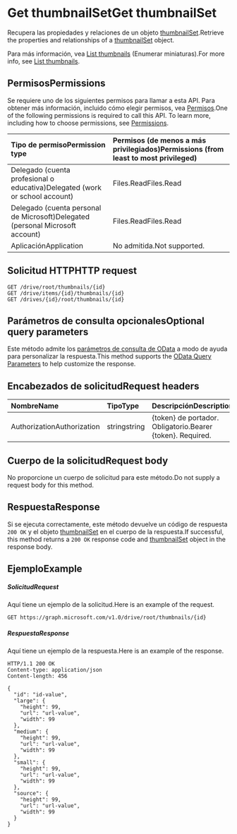 # <a name="get-thumbnailset"></a><span data-ttu-id="73c68-101">Get thumbnailSet</span><span class="sxs-lookup"><span data-stu-id="73c68-101">Get thumbnailSet</span></span>

<span data-ttu-id="73c68-102">Recupera las propiedades y relaciones de un objeto [thumbnailSet](../resources/thumbnailset.md).</span><span class="sxs-lookup"><span data-stu-id="73c68-102">Retrieve the properties and relationships of a [thumbnailSet](../resources/thumbnailset.md) object.</span></span>

<span data-ttu-id="73c68-103">Para más información, vea [List thumbnails](item_list_thumbnails.md) (Enumerar miniaturas).</span><span class="sxs-lookup"><span data-stu-id="73c68-103">For more info, see [List thumbnails](item_list_thumbnails.md).</span></span>

## <a name="permissions"></a><span data-ttu-id="73c68-104">Permisos</span><span class="sxs-lookup"><span data-stu-id="73c68-104">Permissions</span></span>
<span data-ttu-id="73c68-p101">Se requiere uno de los siguientes permisos para llamar a esta API. Para obtener más información, incluido cómo elegir permisos, vea [Permisos](../../../concepts/permissions_reference.md).</span><span class="sxs-lookup"><span data-stu-id="73c68-p101">One of the following permissions is required to call this API. To learn more, including how to choose permissions, see [Permissions](../../../concepts/permissions_reference.md).</span></span>

|<span data-ttu-id="73c68-107">Tipo de permiso</span><span class="sxs-lookup"><span data-stu-id="73c68-107">Permission type</span></span>      | <span data-ttu-id="73c68-108">Permisos (de menos a más privilegiados)</span><span class="sxs-lookup"><span data-stu-id="73c68-108">Permissions (from least to most privileged)</span></span>              | 
|:--------------------|:---------------------------------------------------------| 
|<span data-ttu-id="73c68-109">Delegado (cuenta profesional o educativa)</span><span class="sxs-lookup"><span data-stu-id="73c68-109">Delegated (work or school account)</span></span> | <span data-ttu-id="73c68-110">Files.Read</span><span class="sxs-lookup"><span data-stu-id="73c68-110">Files.Read</span></span>    | 
|<span data-ttu-id="73c68-111">Delegado (cuenta personal de Microsoft)</span><span class="sxs-lookup"><span data-stu-id="73c68-111">Delegated (personal Microsoft account)</span></span> | <span data-ttu-id="73c68-112">Files.Read</span><span class="sxs-lookup"><span data-stu-id="73c68-112">Files.Read</span></span>    | 
|<span data-ttu-id="73c68-113">Aplicación</span><span class="sxs-lookup"><span data-stu-id="73c68-113">Application</span></span> | <span data-ttu-id="73c68-114">No admitida.</span><span class="sxs-lookup"><span data-stu-id="73c68-114">Not supported.</span></span> | 

## <a name="http-request"></a><span data-ttu-id="73c68-115">Solicitud HTTP</span><span class="sxs-lookup"><span data-stu-id="73c68-115">HTTP request</span></span>
<!-- { "blockType": "ignored" } -->
```http
GET /drive/root/thumbnails/{id}
GET /drive/items/{id}/thumbnails/{id}
GET /drives/{id}/root/thumbnails/{id}
```
## <a name="optional-query-parameters"></a><span data-ttu-id="73c68-116">Parámetros de consulta opcionales</span><span class="sxs-lookup"><span data-stu-id="73c68-116">Optional query parameters</span></span>
<span data-ttu-id="73c68-117">Este método admite los [parámetros de consulta de OData](http://developer.microsoft.com/en-us/graph/docs/overview/query_parameters) a modo de ayuda para personalizar la respuesta.</span><span class="sxs-lookup"><span data-stu-id="73c68-117">This method supports the [OData Query Parameters](http://developer.microsoft.com/en-us/graph/docs/overview/query_parameters) to help customize the response.</span></span>

## <a name="request-headers"></a><span data-ttu-id="73c68-118">Encabezados de solicitud</span><span class="sxs-lookup"><span data-stu-id="73c68-118">Request headers</span></span>
| <span data-ttu-id="73c68-119">Nombre</span><span class="sxs-lookup"><span data-stu-id="73c68-119">Name</span></span>       | <span data-ttu-id="73c68-120">Tipo</span><span class="sxs-lookup"><span data-stu-id="73c68-120">Type</span></span> | <span data-ttu-id="73c68-121">Descripción</span><span class="sxs-lookup"><span data-stu-id="73c68-121">Description</span></span>|
|:-----------|:------|:----------|
| <span data-ttu-id="73c68-122">Authorization</span><span class="sxs-lookup"><span data-stu-id="73c68-122">Authorization</span></span>  | <span data-ttu-id="73c68-123">string</span><span class="sxs-lookup"><span data-stu-id="73c68-123">string</span></span>  | <span data-ttu-id="73c68-p102">{token} de portador. Obligatorio.</span><span class="sxs-lookup"><span data-stu-id="73c68-p102">Bearer {token}. Required.</span></span> |


## <a name="request-body"></a><span data-ttu-id="73c68-126">Cuerpo de la solicitud</span><span class="sxs-lookup"><span data-stu-id="73c68-126">Request body</span></span>
<span data-ttu-id="73c68-127">No proporcione un cuerpo de solicitud para este método.</span><span class="sxs-lookup"><span data-stu-id="73c68-127">Do not supply a request body for this method.</span></span>

## <a name="response"></a><span data-ttu-id="73c68-128">Respuesta</span><span class="sxs-lookup"><span data-stu-id="73c68-128">Response</span></span>

<span data-ttu-id="73c68-129">Si se ejecuta correctamente, este método devuelve un código de respuesta `200 OK` y el objeto [thumbnailSet](../resources/thumbnailset.md) en el cuerpo de la respuesta.</span><span class="sxs-lookup"><span data-stu-id="73c68-129">If successful, this method returns a `200 OK` response code and [thumbnailSet](../resources/thumbnailset.md) object in the response body.</span></span>
## <a name="example"></a><span data-ttu-id="73c68-130">Ejemplo</span><span class="sxs-lookup"><span data-stu-id="73c68-130">Example</span></span>
##### <a name="request"></a><span data-ttu-id="73c68-131">Solicitud</span><span class="sxs-lookup"><span data-stu-id="73c68-131">Request</span></span>
<span data-ttu-id="73c68-132">Aquí tiene un ejemplo de la solicitud.</span><span class="sxs-lookup"><span data-stu-id="73c68-132">Here is an example of the request.</span></span>
<!-- {
  "blockType": "request",
  "name": "get_thumbnailset"
}-->
```http
GET https://graph.microsoft.com/v1.0/drive/root/thumbnails/{id}
```
##### <a name="response"></a><span data-ttu-id="73c68-133">Respuesta</span><span class="sxs-lookup"><span data-stu-id="73c68-133">Response</span></span>
<span data-ttu-id="73c68-134">Aquí tiene un ejemplo de la respuesta.</span><span class="sxs-lookup"><span data-stu-id="73c68-134">Here is an example of the response.</span></span>
<!-- {
  "blockType": "response",
  "truncated": false,
  "@odata.type": "microsoft.graph.thumbnailSet"
} -->
```http
HTTP/1.1 200 OK
Content-type: application/json
Content-length: 456

{
  "id": "id-value",
  "large": {
    "height": 99,
    "url": "url-value",
    "width": 99
  },
  "medium": {
    "height": 99,
    "url": "url-value",
    "width": 99
  },
  "small": {
    "height": 99,
    "url": "url-value",
    "width": 99
  },
  "source": {
    "height": 99,
    "url": "url-value",
    "width": 99
  }
}
```

<!-- uuid: 8fcb5dbc-d5aa-4681-8e31-b001d5168d79
2015-10-25 14:57:30 UTC -->
<!-- {
  "type": "#page.annotation",
  "description": "Get thumbnailSet",
  "keywords": "",
  "section": "documentation",
  "tocPath": ""
}-->
